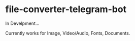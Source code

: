 # file-converter-telegram-bot

In Develpment...

Currently works for Image, Video/Audio, Fonts, Documents.
